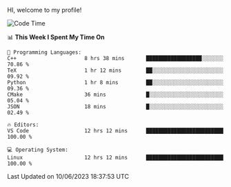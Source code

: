 HI, welcome to my profile!
<!--START_SECTION:waka-->
![Code Time](http://img.shields.io/badge/Code%20Time-857%20hrs%2012%20mins-blue)

📊 **This Week I Spent My Time On** 

```text
💬 Programming Languages: 
C++                      8 hrs 38 mins       ██████████████████░░░░░░░   70.86 % 
TeX                      1 hr 12 mins        ██░░░░░░░░░░░░░░░░░░░░░░░   09.92 % 
Python                   1 hr 8 mins         ██░░░░░░░░░░░░░░░░░░░░░░░   09.36 % 
CMake                    36 mins             █░░░░░░░░░░░░░░░░░░░░░░░░   05.04 % 
JSON                     18 mins             █░░░░░░░░░░░░░░░░░░░░░░░░   02.49 % 

🔥 Editors: 
VS Code                  12 hrs 12 mins      █████████████████████████   100.00 % 

💻 Operating System: 
Linux                    12 hrs 12 mins      █████████████████████████   100.00 % 
```


 Last Updated on 10/06/2023 18:37:53 UTC
<!--END_SECTION:waka-->
